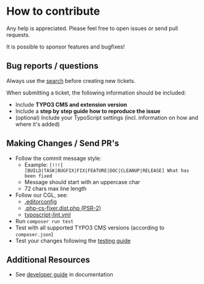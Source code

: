 # How to contribute

Any help is appreciated. Please feel free to open issues or send pull requests.

It is possible to sponsor features and bugfixes!


## Bug reports / questions

Always use the [search](https://github.com/fnagel/t3extblog/issues) before creating new tickets.

When submitting a ticket, the following information should be included:

* Include **TYPO3 CMS and extension version**
* Include a **step by step guide how to reproduce the issue**
* (optional) Include your TypoScript settings (incl. information on how and where it's added)


## Making Changes / Send PR's

* Follow the commit message style:
    * Example: `[!!!][BUILD|TASK|BUGFIX|FIX|FEATURE|DOC|CLEANUP|RELEASE] What has been fixed`
    * Message should start with an uppercase char
    * 72 chars max line length
* Follow our CGL, see:
    * [.editorconfig](.editorconfig)
    * [.php-cs-fixer.dist.php (PSR-2)](.php-cs-fixer.dist.php)
    * [typoscript-lint.yml](typoscript-lint.yml)
* Run `composer run test`
* Test with all supported TYPO3 CMS versions (according to `composer.json`)
* Test your changes following the [testing guide](Documentation/DeveloperGuide/Index.rst)


## Additional Resources

* See [developer guide](Documentation/DeveloperGuide) in documentation
